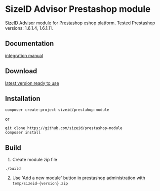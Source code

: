 # SizeID Advisor Prestashop module

[SizeID Advisor](http://demo.sizeid.com/advisor.products/) module for [Prestashop](https://www.prestashop.com/) eshop platform. Tested Prestashop versions: 1.6.1.4, 1.6.1.11. 

## Documentation

[integration manual](http://developers.sizeid.com/data/prestashop/manual-latest.pdf)

## Download

[latest version ready to use](http://developers.sizeid.com/data/prestashop/sizeid-latest.zip)

## Installation

```
composer create-project sizeid/prestahop-module
```
or
```
git clone https://github.com/sizeid/prestashop-module
composer install
```

## Build

1. Create module zip file
```
./build
```
2. Use 'Add a new module' button in prestashop administration with `temp/sizeid-{version}.zip`

